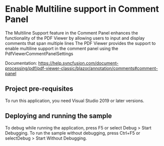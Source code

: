 # Enable Multiline support in Comment Panel
The Multiline Support feature in the Comment Panel enhances the functionality of the PDF Viewer by allowing users to input and display comments that span multiple lines
The PDF Viewer provides the support to enable multiline support in the comment panel using the PdfViewerCommentPanelSettings

Documentation: https://help.syncfusion.com/document-processing/pdf/pdf-viewer-classic/blazor/annotation/comments#comment-panel

## Project pre-requisites
To run this application, you need Visual Studio 2019 or later versions.

## Deploying and running the sample
To debug while running the application, press F5 or select Debug > Start Debugging. To run the sample without debugging, press Ctrl+F5 or selectDebug > Start Without Debugging.